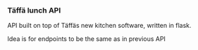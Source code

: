 ### Täffä lunch API

API built on top of Täffäs new kitchen software, written in flask.

Idea is for endpoints to be the same as in previous API
